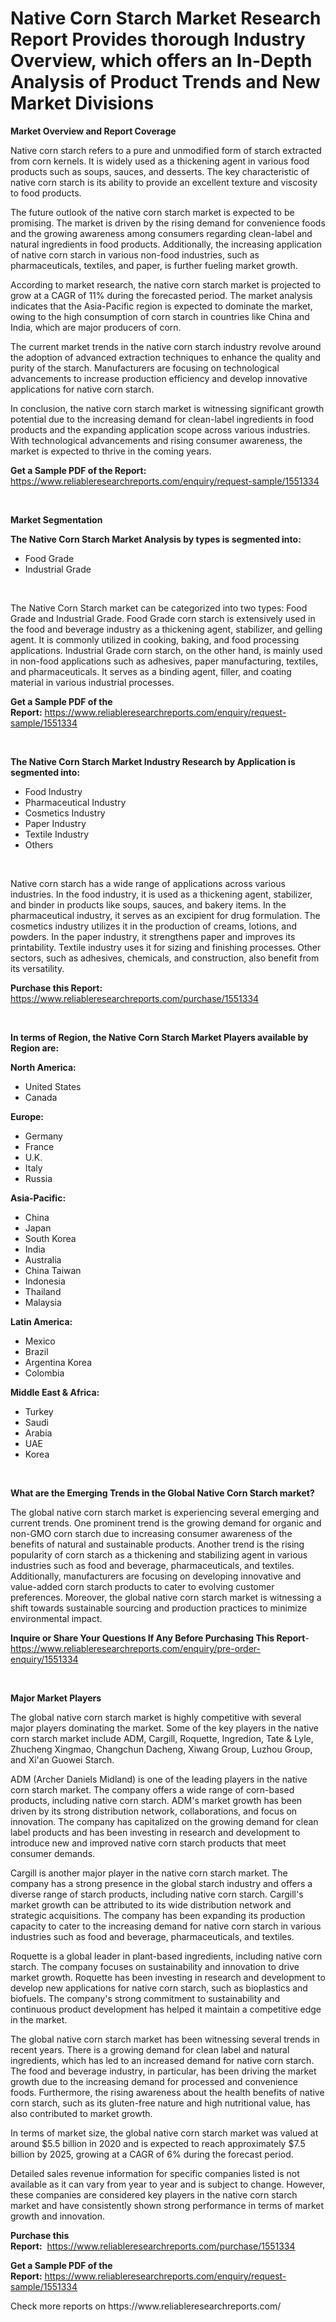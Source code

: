 <p><h1>Native Corn Starch Market Research Report Provides thorough Industry Overview, which offers an In-Depth Analysis of Product Trends and New Market Divisions</h1></p><p><strong>Market Overview and Report Coverage</strong></p>
<p><p>Native corn starch refers to a pure and unmodified form of starch extracted from corn kernels. It is widely used as a thickening agent in various food products such as soups, sauces, and desserts. The key characteristic of native corn starch is its ability to provide an excellent texture and viscosity to food products.</p><p>The future outlook of the native corn starch market is expected to be promising. The market is driven by the rising demand for convenience foods and the growing awareness among consumers regarding clean-label and natural ingredients in food products. Additionally, the increasing application of native corn starch in various non-food industries, such as pharmaceuticals, textiles, and paper, is further fueling market growth.</p><p>According to market research, the native corn starch market is projected to grow at a CAGR of 11% during the forecasted period. The market analysis indicates that the Asia-Pacific region is expected to dominate the market, owing to the high consumption of corn starch in countries like China and India, which are major producers of corn.</p><p>The current market trends in the native corn starch industry revolve around the adoption of advanced extraction techniques to enhance the quality and purity of the starch. Manufacturers are focusing on technological advancements to increase production efficiency and develop innovative applications for native corn starch.</p><p>In conclusion, the native corn starch market is witnessing significant growth potential due to the increasing demand for clean-label ingredients in food products and the expanding application scope across various industries. With technological advancements and rising consumer awareness, the market is expected to thrive in the coming years.</p></p>
<p><strong>Get a Sample PDF of the Report:</strong> <a href="https://www.reliableresearchreports.com/enquiry/request-sample/1551334">https://www.reliableresearchreports.com/enquiry/request-sample/1551334</a></p>
<p>&nbsp;</p>
<p><strong>Market Segmentation</strong></p>
<p><strong>The Native Corn Starch Market Analysis by types is segmented into:</strong></p>
<p><ul><li>Food Grade</li><li>Industrial Grade</li></ul></p>
<p>&nbsp;</p>
<p><p>The Native Corn Starch market can be categorized into two types: Food Grade and Industrial Grade. Food Grade corn starch is extensively used in the food and beverage industry as a thickening agent, stabilizer, and gelling agent. It is commonly utilized in cooking, baking, and food processing applications. Industrial Grade corn starch, on the other hand, is mainly used in non-food applications such as adhesives, paper manufacturing, textiles, and pharmaceuticals. It serves as a binding agent, filler, and coating material in various industrial processes.</p></p>
<p><strong>Get a Sample PDF of the Report:</strong>&nbsp;<a href="https://www.reliableresearchreports.com/enquiry/request-sample/1551334">https://www.reliableresearchreports.com/enquiry/request-sample/1551334</a></p>
<p>&nbsp;</p>
<p><strong>The Native Corn Starch Market Industry Research by Application is segmented into:</strong></p>
<p><ul><li>Food Industry</li><li>Pharmaceutical Industry</li><li>Cosmetics Industry</li><li>Paper Industry</li><li>Textile Industry</li><li>Others</li></ul></p>
<p>&nbsp;</p>
<p><p>Native corn starch has a wide range of applications across various industries. In the food industry, it is used as a thickening agent, stabilizer, and binder in products like soups, sauces, and bakery items. In the pharmaceutical industry, it serves as an excipient for drug formulation. The cosmetics industry utilizes it in the production of creams, lotions, and powders. In the paper industry, it strengthens paper and improves its printability. Textile industry uses it for sizing and finishing processes. Other sectors, such as adhesives, chemicals, and construction, also benefit from its versatility.</p></p>
<p><strong>Purchase this Report:</strong>&nbsp; <a href="https://www.reliableresearchreports.com/purchase/1551334">https://www.reliableresearchreports.com/purchase/1551334</a></p>
<p>&nbsp;</p>
<p><strong>In terms of Region, the Native Corn Starch Market Players available by Region are:</strong></p>
<p>
    <p> <strong> North America: </strong>
        <ul>
            <li>United States</li>
            <li>Canada</li>
        </ul>
        </p> 
    <p> <strong> Europe: </strong>
        <ul>
            <li>Germany</li>
            <li>France</li>
            <li>U.K.</li>
            <li>Italy</li>
            <li>Russia</li>
        </ul>
        </p> 
    <p> <strong> Asia-Pacific: </strong>
        <ul>
            <li>China</li>
            <li>Japan</li>
            <li>South Korea</li>
            <li>India</li>
            <li>Australia</li>
            <li>China Taiwan</li>
            <li>Indonesia</li>
            <li>Thailand</li>
            <li>Malaysia</li>
        </ul>
        </p> 
    <p> <strong> Latin America: </strong>
        <ul>
            <li>Mexico</li>
            <li>Brazil</li>
            <li>Argentina Korea</li>
            <li>Colombia</li>
        </ul>
        </p> 
    <p> <strong> Middle East & Africa: </strong>
        <ul>
            <li>Turkey</li>
            <li>Saudi</li>
            <li>Arabia</li>
            <li>UAE</li>
            <li>Korea</li>
        </ul>
    </p>
    </p>
<p>&nbsp;</p>
<p><strong>What are the Emerging Trends in the Global Native Corn Starch market?</strong></p>
<p><p>The global native corn starch market is experiencing several emerging and current trends. One prominent trend is the growing demand for organic and non-GMO corn starch due to increasing consumer awareness of the benefits of natural and sustainable products. Another trend is the rising popularity of corn starch as a thickening and stabilizing agent in various industries such as food and beverage, pharmaceuticals, and textiles. Additionally, manufacturers are focusing on developing innovative and value-added corn starch products to cater to evolving customer preferences. Moreover, the global native corn starch market is witnessing a shift towards sustainable sourcing and production practices to minimize environmental impact.</p></p>
<p><strong>Inquire or Share Your Questions If Any Before Purchasing This Report</strong>- <a href="https://www.reliableresearchreports.com/enquiry/pre-order-enquiry/1551334">https://www.reliableresearchreports.com/enquiry/pre-order-enquiry/1551334</a></p>
<p>&nbsp;</p>
<p><strong>Major Market Players</strong></p>
<p><p>The global native corn starch market is highly competitive with several major players dominating the market. Some of the key players in the native corn starch market include ADM, Cargill, Roquette, Ingredion, Tate & Lyle, Zhucheng Xingmao, Changchun Dacheng, Xiwang Group, Luzhou Group, and Xi'an Guowei Starch.</p><p>ADM (Archer Daniels Midland) is one of the leading players in the native corn starch market. The company offers a wide range of corn-based products, including native corn starch. ADM's market growth has been driven by its strong distribution network, collaborations, and focus on innovation. The company has capitalized on the growing demand for clean label products and has been investing in research and development to introduce new and improved native corn starch products that meet consumer demands.</p><p>Cargill is another major player in the native corn starch market. The company has a strong presence in the global starch industry and offers a diverse range of starch products, including native corn starch. Cargill's market growth can be attributed to its wide distribution network and strategic acquisitions. The company has been expanding its production capacity to cater to the increasing demand for native corn starch in various industries such as food and beverage, pharmaceuticals, and textiles.</p><p>Roquette is a global leader in plant-based ingredients, including native corn starch. The company focuses on sustainability and innovation to drive market growth. Roquette has been investing in research and development to develop new applications for native corn starch, such as bioplastics and biofuels. The company's strong commitment to sustainability and continuous product development has helped it maintain a competitive edge in the market.</p><p>The global native corn starch market has been witnessing several trends in recent years. There is a growing demand for clean label and natural ingredients, which has led to an increased demand for native corn starch. The food and beverage industry, in particular, has been driving the market growth due to the increasing demand for processed and convenience foods. Furthermore, the rising awareness about the health benefits of native corn starch, such as its gluten-free nature and high nutritional value, has also contributed to market growth.</p><p>In terms of market size, the global native corn starch market was valued at around $5.5 billion in 2020 and is expected to reach approximately $7.5 billion by 2025, growing at a CAGR of 6% during the forecast period.</p><p>Detailed sales revenue information for specific companies listed is not available as it can vary from year to year and is subject to change. However, these companies are considered key players in the native corn starch market and have consistently shown strong performance in terms of market growth and innovation.</p></p>
<p><strong>Purchase this Report:</strong>&nbsp;&nbsp;<a href="https://www.reliableresearchreports.com/purchase/1551334">https://www.reliableresearchreports.com/purchase/1551334</a></p>
<p></p>
<p><strong>Get a Sample PDF of the Report:</strong>&nbsp;<a href="https://www.reliableresearchreports.com/enquiry/request-sample/1551334">https://www.reliableresearchreports.com/enquiry/request-sample/1551334</a></p>
<p>Check more reports on https://www.reliableresearchreports.com/</p>